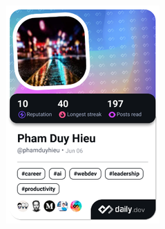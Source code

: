<a href="https://app.daily.dev/phamduyhieu"><img src="./devcard.png" width="356" alt="Pham Duy Hieu's Dev Card"/></a>
